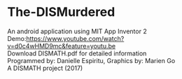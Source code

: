 # The-DISMurdered
An android application using MIT App Inventor 2 <br />
Demo:https://www.youtube.com/watch?v=d0c4wHMD9mc&feature=youtu.be  <br />
Download DISMATH.pdf for detailed information  <br />
Programmed by: Danielle Espiritu, Graphics by: Marien Go  <br />
A DISMATH project (2017)
